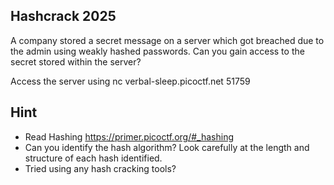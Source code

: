 ## Hashcrack 2025
A company stored a secret message on a server which got breached due to the admin using weakly hashed passwords. 
Can you gain access to the secret stored within the server?

Access the server using nc verbal-sleep.picoctf.net 51759

## Hint
- Read Hashing https://primer.picoctf.org/#_hashing
- Can you identify the hash algorithm? Look carefully at the length and structure of each hash identified.
- Tried using any hash cracking tools?
